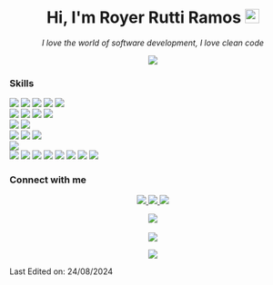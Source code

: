<h1 align="center">Hi, I'm Royer Rutti Ramos <img src="https://media2.giphy.com/media/QssGEmpkyEOhBCb7e1/giphy.gif?cid=ecf05e47a0n3gi1bfqntqmob8g9aid1oyj2wr3ds3mg700bl&rid=giphy.gif" width ="25"></h1>

<div align="center">

_I love the world of software development, I love clean code_

</div>
<p align="center">
  <a href="https://github.com/WizardRRR"><img src="https://readme-typing-svg.herokuapp.com?font=Time+New+Roman&color=%23C8BE25&size=25&center=true&vCenter=true&width=600&height=100&lines=Software+Engineer;Royer+Rutti+Ramos;WizardRRR;2+years+of+experience"></a>
</p>
<h3 align="left">Skills</h3>
<p>
    <img src="https://img.shields.io/badge/html5-%23E34F26.svg?&logo=html5&logoColor=white">
    <img src="https://img.shields.io/badge/css3-%231572B6.svg?logo=css3&logoColor=white">
    <img src="https://img.shields.io/badge/JavaScript-F7DF1E?logo=javascript&logoColor=black">
    <img src="https://img.shields.io/badge/TypeScript-007ACC?logo=typescript&logoColor=white">
    <img src="https://img.shields.io/badge/PHP-777BB4?logo=php&logoColor=white" >
    <br>
    <img src="https://img.shields.io/badge/next%20js-000000?&logo=nextdotjs&logoColor=white">
    <img src="https://img.shields.io/badge/React-%2320232a.svg?&logo=react&logoColor=%2361DAFB">
    <img src="https://img.shields.io/badge/React_Native-%2320232a.svg?&logo=react&logoColor=%2361DAFB">
    <img src="https://img.shields.io/badge/Expo-1B1F23?&logo=expo&logoColor=white">
    <br>
    <img src="https://img.shields.io/badge/Laravel-FF2D20?&logo=laravel&logoColor=white">
    <img src="https://img.shields.io/badge/Express%20js-000000?&logo=express&logoColor=white" >
    <br>
    <img src="https://img.shields.io/badge/Node%20js-339933?&logo=nodedotjs&logoColor=white">
    <img src="https://img.shields.io/badge/npm-CB3837?&logo=npm&logoColor=white">
    <img src="https://img.shields.io/badge/pnpm-yellow?&logo=pnpm&logoColor=white">
    <br>
    <img src="https://img.shields.io/badge/Tailwind-06B6D4.svg?&logo=tailwindcss&logoColor=white">
    <br>
    <img src="https://img.shields.io/badge/Postman-FF6C37?&logo=postman&logoColor=white">
    <img src="https://img.shields.io/badge/GIT-f05639.svg?&logo=git&logoColor=white">
    <img src="https://img.shields.io/badge/eslint-3A33D1?&logo=eslint&logoColor=white">
    <img src="https://img.shields.io/badge/Amazon_AWS-FF9900?&logo=amazonaws&logoColor=white">
    <img src="https://img.shields.io/badge/Vercel-000000?&logo=vercel&logoColor=white">
    <img src="https://img.shields.io/badge/MySQL-005C84?&logo=mysql&logoColor=white">
    <img src="https://img.shields.io/badge/Supabase-181818?&logo=supabase&logoColor=white">
    <img src="https://img.shields.io/badge/PostgreSQL-316192?&logo=postgresql&logoColor=white">
    <br>
</p>

<h3 align="left">Connect with me</h3>
<p align="center">
<a href="https://twitter.com/RoyerRutti">
<img src="https://img.shields.io/badge/Twitter-1DA1F2?&logo=twitter&logoColor=white">
</a>
<a href="https://www.linkedin.com/in/royer-rutti-ramos-0219b114b/">
<img src="https://img.shields.io/badge/LinkedIn-0077B5?&logo=linkedin&logoColor)]">
</a>
<a href="mailto:ruttiramosroyer@gmail.com">
<img src="https://img.shields.io/badge/Gmail-D14836?&logo=gmail&logoColor=white">
</a>
</p>

<p align="center">
    <img src="https://github-readme-streak-stats.herokuapp.com/?user=WizardRRR&theme=radical&hide_border=false"><br/><br/>
    <img src="https://github-readme-stats.vercel.app/api/top-langs/?username=WizardRRR&theme=radical&hide_border=false&include_all_commits=true&count_private=false&layout=compact"><br/>
</p>

<div align="center">

[![](https://visitcount.itsvg.in/api?id=WizardRRR&icon=3&color=0)](https://visitcount.itsvg.in)

</div>

Last Edited on: 24/08/2024
